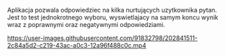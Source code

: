 Aplikacja pozwala odpowiedziec na kilka nurtujących uzytkownika pytan. Jest to test jednokrotnego wyboru, wyswietlajacy na samym koncu wynik wraz z poprawnymi oraz negatywnymi odpowiedziami.

https://user-images.githubusercontent.com/91832798/202841511-2c84a5d2-c219-43ac-a0c3-12a96f488c0c.mp4
